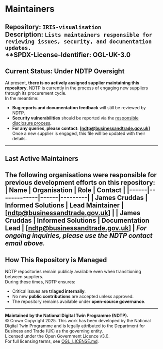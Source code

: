 # Maintainers  
**Repository:** `IRIS-visualisation`  
**Description:** `Lists maintainers responsible for reviewing issues, security, and documentation updates.`  
**SPDX-License-Identifier: OGL-UK-3.0
---

## Current Status: Under NDTP Oversight  
At present, **there is no actively assigned supplier maintaining this repository**. NDTP is currently in the process of engaging new suppliers through its procurement cycle.  
In the meantime:  
- **Bug reports and documentation feedback** will still be reviewed by NDTP.  
- **Security vulnerabilities** should be reported via the [responsible disclosure process](SECURITY.md).  
- **For any queries, please contact:** **[ndtp@businessandtrade.gov.uk]**  
Once a new supplier is engaged, this file will be updated with their details.  
---
## Last Active Maintainers  
The following organisations were responsible for previous development efforts on this repository:  
| Name | Organisation | Role | Contact |
|------|-------------|------|---------|
| James Cruddas | Informed Solutions | Lead Maintainer | [ndtp@businessandtrade.gov.uk] |
| James Cruddas | Informed Solutions | Documentation Lead | [ndtp@businessandtrade.gov.uk] |
*For ongoing inquiries, please use the NDTP contact email above.*  
---
## How This Repository is Managed  
NDTP repositories remain publicly available even when transitioning between suppliers.  
During these times, NDTP ensures:  
- Critical issues are **triaged internally**.  
- No new **public contributions** are accepted unless approved.  
- The repository remains available under **open-source governance**.  
---
**Maintained by the National Digital Twin Programme (NDTP).**  
© Crown Copyright 2025. This work has been developed by the National Digital Twin Programme and is legally attributed to the Department for Business and Trade (UK) as the governing entity.  
Licensed under the Open Government Licence v3.0.  
For full licensing terms, see [OGL_LICENSE.md](OGL_LICENSE.md).